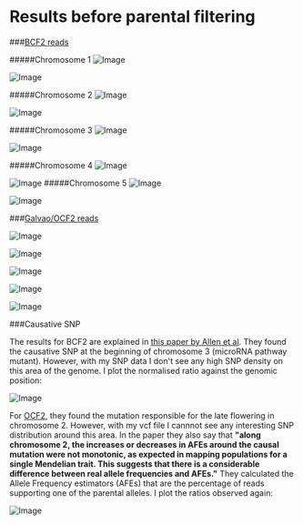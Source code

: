
Results before parental filtering 
====

###[BCF2 reads](http://bioinfo.mpipz.mpg.de/shoremap/SHOREmap_v3.0.html)

#####Chromosome 1 
![Image](https://github.com/pilarcormo/SNP_distribution_method/blob/master/BCF2/BCF2_chromosome1/Rplot.hmhtdensities_magblue.png?raw=true)

![Image](https://github.com/pilarcormo/SNP_distribution_method/blob/master/BCF2/BCF2_chromosome1/Rplot.hist%26den.png?raw=true)


#####Chromosome 2 
![Image](https://github.com/pilarcormo/SNP_distribution_method/blob/master/BCF2/BCF2_chromosome2/Rplot.hmhtdensities_magblu.png?raw=true)

![Image](https://github.com/pilarcormo/SNP_distribution_method/blob/master/BCF2/BCF2_chromosome2/Rplot.hist%26den.png?raw=true)

#####Chromosome 3
![Image](https://github.com/pilarcormo/SNP_distribution_method/blob/master/BCF2/BCF2_chromosome3/Rplot.hmht.png?raw=true)

![Image](https://github.com/pilarcormo/SNP_distribution_method/blob/master/BCF2/BCF2_chromosome3/Rplot.hist%26den.png?raw=true)


#####Chromosome 4
![Image](https://github.com/pilarcormo/SNP_distribution_method/blob/master/BCF2/BCF2_chromosome4/Rplot.hmhtdensities_magblu.png?raw=true)

![Image](https://github.com/pilarcormo/SNP_distribution_method/blob/master/BCF2/BCF2_chromosome4/Rplot.hist%26den.png?raw=true)
#####Chromosome 5 
![Image](https://github.com/pilarcormo/SNP_distribution_method/blob/master/BCF2/BCF2_chromosome5/Rplot.hmhtdensities_magblu.png?raw=true)

![Image](https://github.com/pilarcormo/SNP_distribution_method/blob/master/BCF2/BCF2_chromosome5/Rplot.hist%26den.png?raw=true)

###[Galvao/OCF2 reads](http://bioinfo.mpipz.mpg.de/shoremap/SHOREmap_v3.0.html)

![Image](https://github.com/pilarcormo/SNP_distribution_method/blob/master/OF/chromosome1/Rplot.hmht.png?raw=true)

![Image](https://github.com/pilarcormo/SNP_distribution_method/blob/master/OF/chromosome2/Rplot.hmht.png?raw=true)

![Image](https://github.com/pilarcormo/SNP_distribution_method/blob/master/OF/chromosome3/Rplot.hmht.png?raw=true)

![Image](https://github.com/pilarcormo/SNP_distribution_method/blob/master/OF/chromosome4/Rplot.hmht.png?raw=true)

![Image](https://github.com/pilarcormo/SNP_distribution_method/blob/master/OF/chromosome5/Rplot.hmht.png?raw=true)



###Causative SNP

The results for BCF2 are explained in [this paper by Allen et al](http://www.ncbi.nlm.nih.gov/pmc/articles/PMC3772335/#SM3). They found the causative SNP at the beginning of chromosome 3  (microRNA pathway mutant). However, with my SNP data I don't see any high SNP density on this area of the genome. I plot the normalised ratio against the genomic position:

![Image](https://github.com/pilarcormo/SNP_distribution_method/blob/master/BCF2/BCF2_chromosome3/Rplot.ratio.png?raw=true)

For [OCF2](http://onlinelibrary.wiley.com/doi/10.1111/j.1365-313X.2012.04993.x/full#ss9), they found the mutation responsible for the late flowering in chromosome 2. However, with my vcf file I cannnot see any interesting SNP distribution around this area. In the paper they also say that **"along chromosome 2, the increases or decreases in AFEs around the causal mutation were not monotonic, as expected in mapping populations for a single Mendelian trait. This suggests that there is a considerable difference between real allele frequencies and AFEs."** They calculated the Allele Frequency estimators (AFEs) that are the percentage of reads supporting one of the parental alleles. I plot the ratios observed again:


![Image](https://github.com/pilarcormo/SNP_distribution_method/blob/master/OF/chromosome2/Rplot.ratio.png?raw=true)


